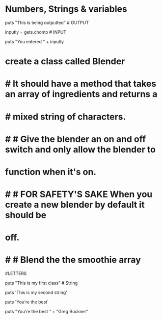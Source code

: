 # Numbers, Strings & variables

puts "This is being outputted" # OUTPUT 
 
  inputly = gets.chomp # INPUT 
 
  puts "You entered " + inputly 
  
# create a class called Blender 
# # It should have a method that takes an array of ingredients and returns a 
# # mixed string of characters. 
# # # Give the blender an on and off switch and only allow the blender to 
# function when it's on. 
# # # FOR SAFETY'S SAKE When you create a new blender by default it should be 
# off. 
 # # # Blend the the smoothie array 

#LETTERS

puts "This is my first class" # String 
 
puts 'This is my second string' 
 
puts 'You\'re the best' 
  
 puts "You're the best " + "Greg Buckner" 



